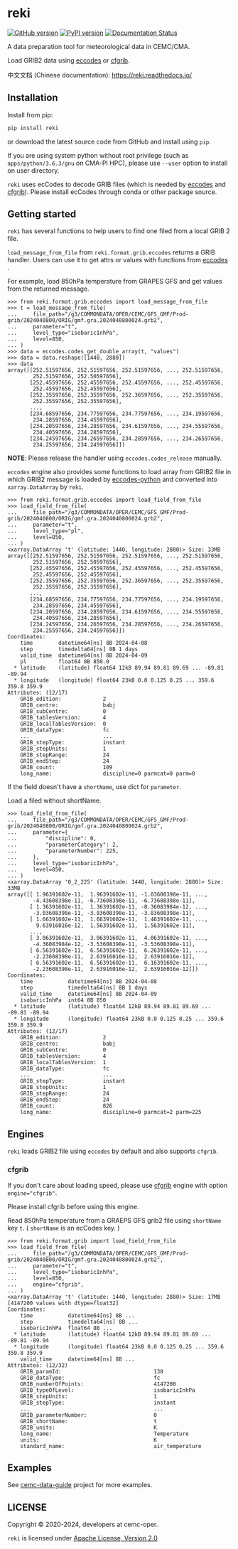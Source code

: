 # reki

[![GitHub version](https://badge.fury.io/gh/nwpc-oper%2Freki.svg)](https://badge.fury.io/gh/nwpc-oper%2Freki)
[![PyPI version](https://badge.fury.io/py/reki.svg)](https://badge.fury.io/py/reki)
[![Documentation Status](https://readthedocs.org/projects/reki/badge/?version=latest)](https://reki.readthedocs.io/zh_CN/latest/?badge=latest)

A data preparation tool for meteorological data in CEMC/CMA.

Load GRIB2 data using [eccodes](https://github.com/ecmwf/eccodes-python)
or [cfgrib](https://github.com/ecmwf/cfgrib).

中文文档 (Chinese documentation): https://reki.readthedocs.io/

## Installation

Install from pip:

```bash
pip install reki
```

or download the latest source code from GitHub and install using `pip`.

If you are using system python without root privilege (such as `apps/python/3.6.3/gnu` on CMA-PI HPC),
please use `--user` option to install on user directory.

`reki` uses ecCodes to decode GRIB files
(which is needed by [eccodes](https://github.com/ecmwf/eccodes-python) and [cfgrib](https://github.com/ecmwf/cfgrib)). 
Please install ecCodes through conda or other package source.

## Getting started

`reki` has several functions to help users to find one filed from a local GRIB 2 file.

`load_message_from_file` from `reki.format.grib.eccodes` returns a GRIB handler.
Users can use it to get attrs or values with functions from [eccodes](https://github.com/ecmwf/eccodes-python) .

For example, load 850hPa temperature from GRAPES GFS and get values from the returned message.

```pycon
>>> from reki.format.grib.eccodes import load_message_from_file
>>> t = load_message_from_file(
...     file_path="/g3/COMMONDATA/OPER/CEMC/GFS_GMF/Prod-grib/2024040800/ORIG/gmf.gra.2024040800024.grb2",
...     parameter="t",
...     level_type="isobaricInhPa",
...     level=850,
... )
>>> data = eccodes.codes_get_double_array(t, "values")
>>> data = data.reshape([1440, 2880])
>>> data
array([[252.51597656, 252.51597656, 252.51597656, ..., 252.51597656,
        252.51597656, 252.50597656],
       [252.45597656, 252.45597656, 252.45597656, ..., 252.45597656,
        252.45597656, 252.45597656],
       [252.35597656, 252.35597656, 252.36597656, ..., 252.35597656,
        252.35597656, 252.35597656],
       ...,
       [234.68597656, 234.77597656, 234.77597656, ..., 234.19597656,
        234.28597656, 234.45597656],
       [234.20597656, 234.28597656, 234.61597656, ..., 234.55597656,
        234.40597656, 234.28597656],
       [234.24597656, 234.26597656, 234.28597656, ..., 234.26597656,
        234.25597656, 234.24597656]])
```

**NOTE**: Please release the handler using `eccodes.codes_release` manually.

`eccodes` engine also provides some functions to load array from GRIB2 file
in which GRIB2 message is loaded by [eccodes-python](https://github.com/ecmwf/eccodes-python)
and converted into `xarray.DataArray` by `reki`.

```pycon
>>> from reki.format.grib.eccodes import load_field_from_file
>>> load_field_from_file(
...     file_path="/g3/COMMONDATA/OPER/CEMC/GFS_GMF/Prod-grib/2024040800/ORIG/gmf.gra.2024040800024.grb2",
...     parameter="t",
...     level_type="pl",
...     level=850,
... )
<xarray.DataArray 't' (latitude: 1440, longitude: 2880)> Size: 33MB
array([[252.51597656, 252.51597656, 252.51597656, ..., 252.51597656,
        252.51597656, 252.50597656],
       [252.45597656, 252.45597656, 252.45597656, ..., 252.45597656,
        252.45597656, 252.45597656],
       [252.35597656, 252.35597656, 252.36597656, ..., 252.35597656,
        252.35597656, 252.35597656],
       ...,
       [234.68597656, 234.77597656, 234.77597656, ..., 234.19597656,
        234.28597656, 234.45597656],
       [234.20597656, 234.28597656, 234.61597656, ..., 234.55597656,
        234.40597656, 234.28597656],
       [234.24597656, 234.26597656, 234.28597656, ..., 234.26597656,
        234.25597656, 234.24597656]])
Coordinates:
    time        datetime64[ns] 8B 2024-04-08
    step        timedelta64[ns] 8B 1 days
    valid_time  datetime64[ns] 8B 2024-04-09
    pl          float64 8B 850.0
  * latitude    (latitude) float64 12kB 89.94 89.81 89.69 ... -89.81 -89.94
  * longitude   (longitude) float64 23kB 0.0 0.125 0.25 ... 359.6 359.8 359.9
Attributes: (12/17)
    GRIB_edition:             2
    GRIB_centre:              babj
    GRIB_subCentre:           0
    GRIB_tablesVersion:       4
    GRIB_localTablesVersion:  0
    GRIB_dataType:            fc
    ...                       ...
    GRIB_stepType:            instant
    GRIB_stepUnits:           1
    GRIB_stepRange:           24
    GRIB_endStep:             24
    GRIB_count:               109
    long_name:                discipline=0 parmcat=0 parm=0
```

If the field doesn't have a `shortName`, use dict for `parameter`.

Load a filed without shortName.

```pycon
>>> load_field_from_file(
...     file_path="/g3/COMMONDATA/OPER/CEMC/GFS_GMF/Prod-grib/2024040800/ORIG/gmf.gra.2024040800024.grb2",
...     parameter={
...         "discipline": 0,
...         "parameterCategory": 2,
...         "parameterNumber": 225,
...     },
...     level_type="isobaricInhPa",
...     level=850,
... )
<xarray.DataArray '0_2_225' (latitude: 1440, longitude: 2880)> Size: 33MB
array([[ 1.96391602e-11,  1.96391602e-11, -1.03608398e-11, ...,
        -4.43608398e-11, -6.73608398e-11, -6.73608398e-11],
       [ 1.36391602e-11,  1.36391602e-11, -8.36083984e-12, ...,
        -3.03608398e-11, -3.83608398e-11, -3.83608398e-11],
       [ 1.66391602e-11,  1.66391602e-11,  1.46391602e-11, ...,
         9.63916016e-12,  1.56391602e-11,  1.56391602e-11],
       ...,
       [ 3.06391602e-11,  3.06391602e-11,  4.06391602e-11, ...,
        -4.36083984e-12, -3.53608398e-11, -3.53608398e-11],
       [ 6.56391602e-11,  6.56391602e-11,  6.26391602e-11, ...,
        -2.23608398e-11,  2.63916016e-12,  2.63916016e-12],
       [ 6.56391602e-11,  6.56391602e-11,  6.16391602e-11, ...,
        -2.23608398e-11,  2.63916016e-12,  2.63916016e-12]])
Coordinates:
    time           datetime64[ns] 8B 2024-04-08
    step           timedelta64[ns] 8B 1 days
    valid_time     datetime64[ns] 8B 2024-04-09
    isobaricInhPa  int64 8B 850
  * latitude       (latitude) float64 12kB 89.94 89.81 89.69 ... -89.81 -89.94
  * longitude      (longitude) float64 23kB 0.0 0.125 0.25 ... 359.6 359.8 359.9
Attributes: (12/17)
    GRIB_edition:             2
    GRIB_centre:              babj
    GRIB_subCentre:           0
    GRIB_tablesVersion:       4
    GRIB_localTablesVersion:  1
    GRIB_dataType:            fc
    ...                       ...
    GRIB_stepType:            instant
    GRIB_stepUnits:           1
    GRIB_stepRange:           24
    GRIB_endStep:             24
    GRIB_count:               826
    long_name:                discipline=0 parmcat=2 parm=225
```

## Engines

`reki` loads GRIB2 file using `eccodes` by default and also supports `cfgrib`.

### cfgrib

If you don't care about loading speed, please use [cfgrib](https://github.com/ecmwf/cfgrib) engine
with option `engine="cfgrib"`.

Please install cfgrib before using this engine.

Read 850hPa temperature from a GRAEPS GFS grib2 file using `shortName` key `t`.
( `shortName` is an ecCodes key. )

```pycon
>>> from reki.format.grib import load_field_from_file
>>> load_field_from_file(
...     file_path="/g3/COMMONDATA/OPER/CEMC/GFS_GMF/Prod-grib/2024040800/ORIG/gmf.gra.2024040800024.grb2",
...     parameter="t",
...     level_type="isobaricInhPa",
...     level=850,
...     engine="cfgrib",
... )
<xarray.DataArray 't' (latitude: 1440, longitude: 2880)> Size: 17MB
[4147200 values with dtype=float32]
Coordinates:
    time           datetime64[ns] 8B ...
    step           timedelta64[ns] 8B ...
    isobaricInhPa  float64 8B ...
  * latitude       (latitude) float64 12kB 89.94 89.81 89.69 ... -89.81 -89.94
  * longitude      (longitude) float64 23kB 0.0 0.125 0.25 ... 359.6 359.8 359.9
    valid_time     datetime64[ns] 8B ...
Attributes: (12/32)
    GRIB_paramId:                             130
    GRIB_dataType:                            fc
    GRIB_numberOfPoints:                      4147200
    GRIB_typeOfLevel:                         isobaricInhPa
    GRIB_stepUnits:                           1
    GRIB_stepType:                            instant
    ...                                       ...
    GRIB_parameterNumber:                     0
    GRIB_shortName:                           t
    GRIB_units:                               K
    long_name:                                Temperature
    units:                                    K
    standard_name:                            air_temperature
```

## Examples

See [cemc-data-guide](https://github.com/perillaroc/cemc-data-guide) project for more examples.

## LICENSE

Copyright &copy; 2020-2024, developers at cemc-oper.

`reki` is licensed under [Apache License, Version 2.0](./LICENSE)